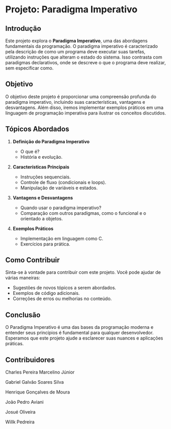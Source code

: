 # Projeto: Paradigma Imperativo

## Introdução

Este projeto explora o **Paradigma Imperativo**, uma das abordagens fundamentais da programação. O paradigma imperativo é caracterizado pela descrição de como um programa deve executar suas tarefas, utilizando instruções que alteram o estado do sistema. Isso contrasta com paradigmas declarativos, onde se descreve o que o programa deve realizar, sem especificar como.

## Objetivo

O objetivo deste projeto é proporcionar uma compreensão profunda do paradigma imperativo, incluindo suas características, vantagens e desvantagens. Além disso, iremos implementar exemplos práticos em uma linguagem de programação imperativa para ilustrar os conceitos discutidos.

## Tópicos Abordados

1. **Definição do Paradigma Imperativo**
   - O que é?
   - História e evolução.

2. **Características Principais**
   - Instruções sequenciais.
   - Controle de fluxo (condicionais e loops).
   - Manipulação de variáveis e estados.

3. **Vantagens e Desvantagens**
   - Quando usar o paradigma imperativo?
   - Comparação com outros paradigmas, como o funcional e o orientado a objetos.

4. **Exemplos Práticos**
   - Implementação em linguagem como C.
   - Exercícios para prática.

## Como Contribuir

Sinta-se à vontade para contribuir com este projeto. Você pode ajudar de várias maneiras:

- Sugestões de novos tópicos a serem abordados.
- Exemplos de código adicionais.
- Correções de erros ou melhorias no conteúdo.

## Conclusão

O Paradigma Imperativo é uma das bases da programação moderna e entender seus princípios é fundamental para qualquer desenvolvedor. Esperamos que este projeto ajude a esclarecer suas nuances e aplicações práticas.

## Contribuidores

Charles Pereira Marcelino Júnior

Gabriel Galvão Soares Silva

Henrique Gonçalves de Moura

João Pedro Aviani

Josué Oliveira

Willk Pedreira 
